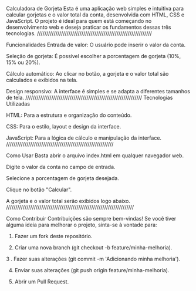 Calculadora de Gorjeta
Esta é uma aplicação web simples e intuitiva para calcular gorjetas e o valor total da conta, desenvolvida com HTML, CSS e JavaScript. O projeto é ideal para quem está começando no desenvolvimento web e deseja praticar os fundamentos dessas três tecnologias.
//////////////////////////////////////////////////////////////

Funcionalidades
Entrada de valor: O usuário pode inserir o valor da conta.

Seleção de gorjeta: É possível escolher a porcentagem de gorjeta (10%, 15% ou 20%).

Cálculo automático: Ao clicar no botão, a gorjeta e o valor total são calculados e exibidos na tela.

Design responsivo: A interface é simples e se adapta a diferentes tamanhos de tela.
///////////////////////////////////////////////////////////////
Tecnologias Utilizadas

HTML: Para a estrutura e organização do conteúdo.

CSS: Para o estilo, layout e design da interface.

JavaScript: Para a lógica de cálculo e manipulação da interface.
//////////////////////////////////////////////////////////

Como Usar
Basta abrir o arquivo index.html em qualquer navegador web.

Digite o valor da conta no campo de entrada.

Selecione a porcentagem de gorjeta desejada.

Clique no botão "Calcular".

A gorjeta e o valor total serão exibidos logo abaixo.
/////////////////////////////////////////////////////////////////////

Como Contribuir
Contribuições são sempre bem-vindas! Se você tiver alguma ideia para melhorar o projeto, sinta-se à vontade para:

1. Fazer um fork deste repositório.

2. Criar uma nova branch (git checkout -b feature/minha-melhoria).

3 . Fazer suas alterações (git commit -m 'Adicionando minha melhoria').

4. Enviar suas alterações (git push origin feature/minha-melhoria).

5. Abrir um Pull Request.
